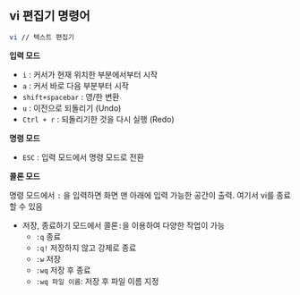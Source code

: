 ## vi 편집기 명령어


```bash
vi // 텍스트 편집기 
```

**입력 모드** 

- `i` : 커서가 현재 위치한 부분에서부터 시작
- `a` : 커서 바로 다음 부분부터 시작
- `shift+spacebar` : 영/한 변환
- `u` : 이전으로 되돌리기 (Undo)
- `Ctrl + r` : 되돌리기한 것을 다시 실행 (Redo)

**명령 모드**

- `ESC` : 입력 모드에서 명령 모드로 전환

**콜론 모드**

명령 모드에서 `:` 을 입력하면 화면 맨 아래에 입력 가능한 공간이 출력. 여기서 vi를 종료할 수 있음

- 저장, 종료하기 모드에서 콜론`:`을 이용하여 다양한 작업이 가능
    - `:q` 종료
    - `:q!` 저장하지 않고 강제로 종료
    - `:w` 저장
    - `:wq` 저장 후 종료
    - `:wq 파일 이름`: 저장 후 파일 이름 지정
